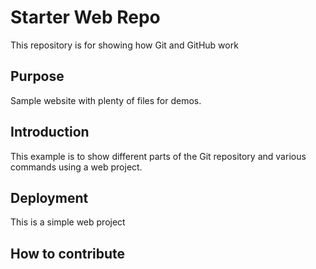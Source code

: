 # Starter Web Repo

This repository is for showing how Git and GitHub work

## Purpose

Sample website with plenty of files for demos.

## Introduction

This example is to show different parts of the Git repository 
and various commands using a web project.

## Deployment

This is a simple web project

## How to contribute